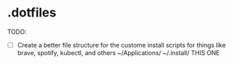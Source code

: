 # .dotfiles

TODO:
- [ ] Create a better file structure for the custome install scripts for things
like brave, spotify, kubectl, and others
    ~/Applications/
    ~/.install/    THIS ONE